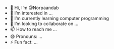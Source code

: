 - 👋 Hi, I’m @Norpaandab
- 👀 I’m interested in ...
- 🌱 I’m currently learning computer programming
- 💞️ I’m looking to collaborate on ...
- 📫 How to reach me ...
- 😄 Pronouns: ...
- ⚡ Fun fact: ...

<!---
Norpaandab/Norpaandab is a ✨ special ✨ repository because its `README.md` (this file) appears on your GitHub profile.
You can click the Preview link to take a look at your changes.
--->
